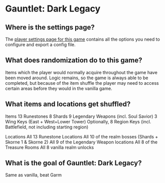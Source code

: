 # Gauntlet: Dark Legacy

## Where is the settings page?

The [player settings page for this game](../player-settings) contains all the options you need to configure and export a
config file.

## What does randomization do to this game?

Items which the player would normally acquire throughout the game have been moved around. Logic remains, so the game is
always able to be completed, but because of the item shuffle the player may need to access certain areas before they
would in the vanilla game.

## What items and locations get shuffled?

Items
13 Runestones
8 Shards
9 Legendary Weapons (incl. Soul Savior)
3 Wing Keys (East + West+Lower Tower)
Optionally, 8 Region Keys (incl. Battlefield, not including starting region)

Locations
All 13 Runestone Locations
All 10 of the realm bosses (Shards + Skorne 1 & Skorne 2)
All 9 of the Legendary Weapon locations
All 8 of the Treasure Rooms
All 8 vanilla realm unlocks

## What is the goal of Gauntlet: Dark Legacy?

Same as vanilla, beat Garm
